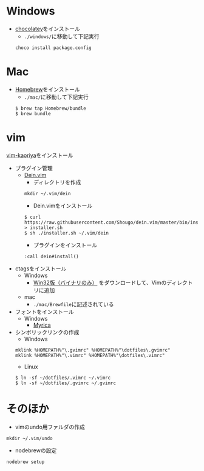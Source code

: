 # Windows
- [chocolatey](https://chocolatey.org/)をインストール
    - `./windows/`に移動して下記実行
    ```
    choco install package.config
    ```


# Mac
- [Homebrew](https://brew.sh/index_ja.html)をインストール
    - `./mac/`に移動して下記実行
    ```
    $ brew tap Homebrew/bundle
    $ brew bundle
    ```


# vim
[vim-kaoriya](https://github.com/koron/vim-kaoriya/releases)をインストール

- プラグイン管理
    - [Dein.vim](https://github.com/Shougo/dein.vim)
        - ディレクトリを作成
        ```
        mkdir ~/.vim/dein
        ```
        - Dein.vimをインストール
        ```
        $ curl https://raw.githubusercontent.com/Shougo/dein.vim/master/bin/installer.sh > installer.sh
        $ sh ./installer.sh ~/.vim/dein
        ```
        - プラグインをインストール
        ```
        :call dein#install()
        ```
- ctagsをインストール
    - Windows
        - [Win32版（バイナリのみ）](http://hp.vector.co.jp/authors/VA025040/ctags/) をダウンロードして、Vimのディレクトリに追加
    - mac
        - `./mac/Brewfile`に記述されている
- フォントをインストール
    - Windows
        - [Myrica](https://github.com/tomokuni/Myrica)
- シンボリックリンクの作成
    - Windows
    ```
    mklink %HOMEPATH%"\.gvimrc" %HOMEPATH%"\dotfiles\.gvimrc"
    mklink %HOMEPATH%"\.vimrc" %HOMEPATH%"\dotfiles\.vimrc"
    ```
    - Linux
    ```
    $ ln -sf ~/dotfiles/.vimrc ~/.vimrc
    $ ln -sf ~/dotfiles/.gvimrc ~/.gvimrc
    ```


# そのほか
- vimのundo用ファルダの作成
```
mkdir ~/.vim/undo
```
- nodebrewの設定
```
nodebrew setup
```
